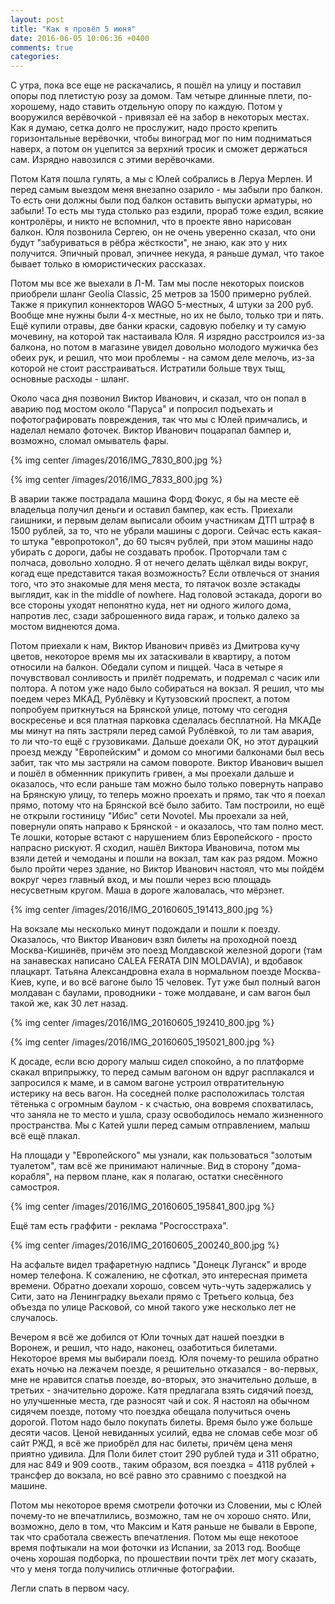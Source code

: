 ```yaml
---
layout: post
title: "Как я провёл 5 июня"
date: 2016-06-05 10:06:36 +0400
comments: true
categories: 
---
```

С утра, пока все еще не раскачались, я пошёл на улицу и поставил опоры под плетистую розу за домом. Там четыре длинные плети, по-хорошему, надо ставить отдельную опору по каждую. Потом у вооружился верёвочкой - привязал её на забор в некоторых местах. Как я думаю, сетка долго не прослужит, надо просто крепить горизонтальные верёвочки, чтобы виноград мог по ним подниматься наверх, а потом он уцепится за верхний тросик и сможет держаться сам. Изрядно навозился с этими верёвочками.

Потом Катя пошла гулять, а мы с Юлей собрались в Леруа Мерлен. И перед самым выездом меня внезапно озарило - мы забыли про балкон. То есть они должны были под балкон оставить выпуски арматуры, но забыли! То есть мы туда столько раз ездили, прораб тоже ездил, всякие контролёры, и никто не вспомнил, что в проекте явно нарисован балкон. Юля позвонила Сергею, он не очень уверенно сказал, что они будут "забуриваться в рёбра жёсткости", не знаю, как это у них получится. Эпичный провал, эпичнее некуда, я раньше думал, что такое бывает только в юмористических рассказах.

Потом мы все же выехали в Л-М. Там мы после некоторых поисков приобрели шланг Geolia Classic, 25 метров за 1500 примерно рублей. Также я прикупил коннекторов WAGO 5-местных, 4 штуки за 200 руб. Вообще мне нужны были 4-х местные, но их не было, только три и пять. Ещё купили отравы, две банки краски, садовую побелку и ту самую мочевину, на которой так настаивала Юля. Я изрядно расстроился из-за балкона, но потом в магазине увидел довольно молодого мужичка без обеих рук, и решил, что мои проблемы - на самом деле мелочь, из-за которой не стоит расстраиваться. Истратили больше твух тыщ, основные расходы - шланг.

Около часа дня позвонил Виктор Иванович, и сказал, что он попал в аварию под мостом около "Паруса" и попросил подъехать и пофотографировать повреждения, так что мы с Юлей примчались, и наделал немало фоточек. Виктор Иванович поцарапал бампер и, возможно, сломал омыватель фары. 

{% img center /images/2016/IMG_7830_800.jpg %}

{% img center /images/2016/IMG_7833_800.jpg %}

В аварии также пострадала машина Форд Фокус, я бы на месте её владельца получил деньги и оставил бампер, как есть. Приехали гаишники, и первым делам выписали обоим участникам ДТП штраф в 1500 рублей, за то, что не убрали машины с дороги. Сейчас есть какая-то штука "европротокол", до 60 тысяч рублей, при этом машины надо убирать с дороги, дабы не создавать пробок. Проторчали там с полчаса, довольно холодно. Я от нечего делать щёлкал виды вокруг, когад еще представится такая возможность? Если отвлечься от знания того, что это знакомые для меня места, то пятачок возле эстакады выглядит, как in the middle of nowhere. Над головой эстакада, дороги во все стороны уходят непонятно куда, нет ни одного жилого дома, напротив лес, сзади заброшенного вида гараж, и только далеко за мостом виднеются дома.

Потом приехали к нам, Виктор Иванович привёз из Дмитрова кучу цветов, некоторое время мы их затаскивали в квартиру, а потом относили на балкон. Обедали супом и пиццей. Часа в четыре я почувствовал сонливость и прилёт подремать, и подремал с часик или полтора. А потом уже надо было собираться на вокзал. Я решил, что мы поедем через МКАД, Рублёвку и Кутузовский проспект, а потом попробуем приткнуться на Брянской улице, потому что сегодня воскресенье и вся платная парковка сделалась бесплатной. На МКАДе мы минут на пять застряли перед самой Рублёвкой, то ли там авария, то ли что-то ещё с грузовиками. Дальше доехали ОК, но этот дурацкий проезд между "Европейским" и домом со многими балконами был весь забит, так что мы застряли на самом повороте. Виктор Иванович вышел и пошёл в обменнник прикупить гривен, а мы проехали дальше и оказалось, что если раньше там можно было только повернуть направо на Брянскую улицу, то теперь можно проехать и прямо, так что я поехал прямо, потому что на Брянской всё было забито. Там построили, но ещё не открыли гостиницу "Ибис" сети Novotel. Мы проехали за ней, повернули опять направо к Брянской - и оказалось, что там полно мест. Те лошки, которые встают с нарушением близ Европейского - просто напрасно рискуют. Я сходил, нашёл Виктора Ивановича, потом мы взяли детей и чемоданы и пошли на вокзал, там как раз рядом. Можно было пройти через здание, но Виктор Иванович настоял, что мы пойдём вокруг через главный вход, и мы пошли через всю площадь несусветным кругом. Маша в дороге жаловалась, что мёрзнет. 

{% img center /images/2016/IMG_20160605_191413_800.jpg %}

На вокзале мы несколько минут подождали и пошли к поезду. Оказалось, что Виктор Иванович взял билеты на проходной поезд Москва-Кишинёв, причём это поезд Молдавской железной дороги (там на занавесках написано CALEA FERATA DIN MOLDAVIA), и вдобавок плацкарт. Татьяна Александровна ехала в нормальном поезде Москва-Киев, купе, и во всё вагоне было 15 человек. Тут уже был полный вагон молдаван с баулами, проводники - тоже молдаване, и сам вагон был такой же, как 30 лет назад.

{% img center /images/2016/IMG_20160605_192410_800.jpg %}

{% img center /images/2016/IMG_20160605_195021_800.jpg %}

К досаде, если всю дорогу малыш сидел спокойно, а по платформе скакал вприпрыжку, то перед самым вагоном он вдруг расплакался и запросился к маме, и в самом вагоне устроил отвратительную истерику на весь вагон. На соседней полке расположилась толстая тётенька с огромным баулом - к счастью, она вовремя спохватилась, что заняла не то место и ушла, сразу освободилось немало жизненного пространства. Мы с Катей ушли перед самым отправлением, малыш всё ещё плакал. 

На площади у "Европейского" мы узнали, как пользоваться "золотым туалетом", там всё же принимают наличные. Вид в сторону "дома-корабля", на первом плане, как я полагаю, остатки снесённого самостроя.

{% img center /images/2016/IMG_20160605_195841_800.jpg %}

Ещё там есть граффити - реклама "Росгосстраха".

{% img center /images/2016/IMG_20160605_200240_800.jpg %}

На асфальте видел трафаретную надпись "Донецк Луганск" и вроде номер телефона. К сожалению, не сфоткал, это интересная примета времени. Обратно доехали хорошо, совсем чуть-чуть задержались у Сити, зато на Ленинградку вьехали прямо с Третьего кольца, без объезда по улице Расковой, со мной такого уже несколько лет не случалось.
 
Вечером я всё же добился от Юли точных дат нашей поездки в Воронеж, и решил, что надо, наконец, озаботиться билетами. Некоторое время мы выбирали поезд. Юля почему-то решила обратно ехать ночью на лежачем поезде, я решительно отказался - во-первых, мне не нравится спатьв  поезде, во-вторых, это значительно дольше, в третьих - значительно дороже. Катя предлагала взять сидячий поезд, но улучшенные места, где разносят чай и сок. Я настоял на обычном сидячем поезде, потому что поездка обещала получиться очень дорогой. Потом надо было покупать билеты. Время было уже больше десяти часов. Ценой невиданных усилий, едва не сломав себе мозг об сайт РЖД, я всё же приобрёл для нас билеты, причём цена меня приятно удивила. Для Поли билет стоит 290 рублей туда и 311 обратно, для нас 849 и 909 соотв., таким образом, вся поездка = 4118 рублей + трансфер до вокзала, но всё равно это сравнимо с поездкой на машине.

Потом мы некоторое время смотрели фоточки из Словении, мы с Юлей почему-то не впечатлились, возможно, там не оч хорошо снято. Или, возможно, дело в том, что Максим и Катя раньше не бывали в Европе, так что сработала свежесть впечатления. Потом мы еще некотоое время пофтыкали на мои фоточки из Испании, за 2013 год. Вообще очень хорошая подборка, по прошествии почти трёх лет могу сказать, что у меня тогда получились отличные фотографии.

Легли спать в первом часу.